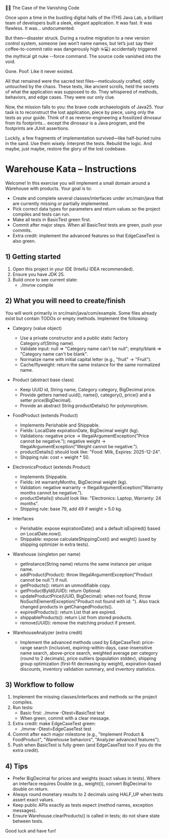 🕵️‍♂️ The Case of the Vanishing Code

Once upon a time in the bustling digital halls of the ITHS Java Lab, a brilliant team of developers built a sleek,
elegant application. It was fast. It was flawless. It was... undocumented.

But then—disaster struck. During a routine migration to a new version control system, someone (we won’t name names, but
let’s just say their coffee-to-commit ratio was dangerously high ☕💻) accidentally triggered the mythical git nuke
--force command. The source code vanished into the void.

Gone. Poof. Like it never existed.

All that remained were the sacred test files—meticulously crafted, oddly untouched by the chaos. These tests, like
ancient scrolls, held the secrets of what the application was supposed to do. They whispered of methods, behaviors, and
edge cases. They were our only clue.

Now, the mission falls to you: the brave code archaeologists of Java25. Your task is to reconstruct the lost
application, piece by piece, using only the tests as your guide. Think of it as reverse-engineering a fossilized
dinosaur from its footprints... except the dinosaur is a Java program, and the footprints are JUnit assertions.

Luckily, a few fragments of implementation survived—like half-buried ruins in the sand. Use them wisely. Interpret the
tests. Rebuild the logic. And maybe, just maybe, restore the glory of the lost codebase.

# Warehouse Kata – Instructions

Welcome! In this exercise you will implement a small domain around a Warehouse with products. Your goal is to:

- Create and complete several classes/interfaces under src/main/java that are currently missing or partially
  implemented.
- Pick correct data types for parameters and return values so the project compiles and tests can run.
- Make all tests in BasicTest green first.
- Commit after major steps. When all BasicTest tests are green, push your commits.
- Extra credit: implement the advanced features so that EdgeCaseTest is also green.

## 1) Getting started

1. Open this project in your IDE (IntelliJ IDEA recommended).
2. Ensure you have JDK 25.
3. Build once to see current state:
    - ./mvnw compile

## 2) What you will need to create/finish

You will work primarily in src/main/java/com/example. Some files already exist but contain TODOs or empty methods.
Implement the following:

- Category (value object)
    - Use a private constructor and a public static factory Category.of(String name).
    - Validate input: null => "Category name can't be null"; empty/blank => "Category name can't be blank".
    - Normalize name with initial capital letter (e.g., "fruit" -> "Fruit").
    - Cache/flyweight: return the same instance for the same normalized name.

- Product (abstract base class)
    - Keep UUID id, String name, Category category, BigDecimal price.
    - Provide getters named uuid(), name(), category(), price() and a setter price(BigDecimal).
    - Provide an abstract String productDetails() for polymorphism.

- FoodProduct (extends Product)
    - Implements Perishable and Shippable.
    - Fields: LocalDate expirationDate, BigDecimal weight (kg).
    - Validations: negative price -> IllegalArgumentException("Price cannot be negative."); negative weight ->
      IllegalArgumentException("Weight cannot be negative.").
    - productDetails() should look like: "Food: Milk, Expires: 2025-12-24".
    - Shipping rule: cost = weight * 50.

- ElectronicsProduct (extends Product)
    - Implements Shippable.
    - Fields: int warrantyMonths, BigDecimal weight (kg).
    - Validation: negative warranty -> IllegalArgumentException("Warranty months cannot be negative.").
    - productDetails() should look like: "Electronics: Laptop, Warranty: 24 months".
    - Shipping rule: base 79, add 49 if weight > 5.0 kg.

- Interfaces
    - Perishable: expose expirationDate() and a default isExpired() based on LocalDate.now().
    - Shippable: expose calculateShippingCost() and weight() (used by shipping optimizer in extra tests).

- Warehouse (singleton per name)
    - getInstance(String name) returns the same instance per unique name.
    - addProduct(Product): throw IllegalArgumentException("Product cannot be null.") if null.
    - getProducts(): return an unmodifiable copy.
    - getProductById(UUID): return Optional.
    - updateProductPrice(UUID, BigDecimal): when not found, throw NoSuchElementException("Product not found with
      id: <uuid>"). Also track changed products in getChangedProducts().
    - expiredProducts(): return List<Perishable> that are expired.
    - shippableProducts(): return List<Shippable> from stored products.
    - remove(UUID): remove the matching product if present.

- WarehouseAnalyzer (extra credit)
    - Implement the advanced methods used by EdgeCaseTest: price-range search (inclusive), expiring-within-days,
      case-insensitive name search, above-price search, weighted average per category (round to 2 decimals), price
      outliers (population stddev), shipping group optimization (first‑fit decreasing by weight), expiration-based
      discounts, inventory validation summary, and inventory statistics.

## 3) Workflow to follow

1. Implement the missing classes/interfaces and methods so the project compiles.
2. Run tests:
    - Basic first: ./mvnw -Dtest=BasicTest test
    - When green, commit with a clear message.
3. Extra credit: make EdgeCaseTest green:
    - ./mvnw -Dtest=EdgeCaseTest test
4. Commit after each major milestone (e.g., "Implement Product & FoodProduct", "Warehouse behaviors", "Analyzer advanced
   features").
5. Push when BasicTest is fully green (and EdgeCaseTest too if you do the extra credit).

## 4) Tips

- Prefer BigDecimal for prices and weights (exact values in tests). Where an interface requires Double (e.g., weight()),
  convert BigDecimal to double on return.
- Always round monetary results to 2 decimals using HALF_UP when tests assert exact values.
- Keep public APIs exactly as tests expect (method names, exception messages).
- Ensure Warehouse.clearProducts() is called in tests; do not share state between tests.

Good luck and have fun!
